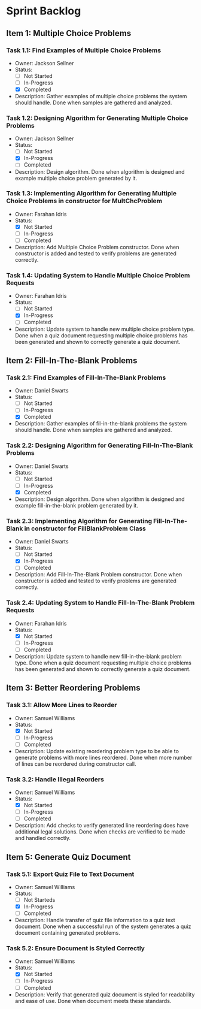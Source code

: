 # Sprint Backlog #

## Item 1: Multiple Choice Problems ##

### Task 1.1: Find Examples of Multiple Choice Problems ###

- Owner: Jackson Sellner
- Status:
  - [ ] Not Started
  - [ ] In-Progress
  - [x] Completed
- Description: Gather examples of multiple choice problems the system should handle. Done when samples are gathered and analyzed.

### Task 1.2: Designing Algorithm for Generating Multiple Choice Problems ###

- Owner: Jackson Sellner
- Status:
  - [ ] Not Started
  - [x] In-Progress
  - [ ] Completed
- Description: Design algorithm. Done when algorithm is designed and example multiple choice problem generated by it.

### Task 1.3: Implementing Algorithm for Generating Multiple Choice Problems in constructor for MultChcProblem ###

- Owner: Farahan Idris
- Status:
  - [x] Not Started
  - [ ] In-Progress
  - [ ] Completed
- Description: Add Multiple Choice Problem constructor. Done when constructor is added and tested to verify problems are generated correctly.

### Task 1.4: Updating System to Handle Multiple Choice Problem Requests ###

- Owner: Farahan Idris
- Status:
  - [ ] Not Started
  - [x] In-Progress
  - [ ] Completed
- Description: Update system to handle new multiple choice problem type. Done when a quiz document requesting multiple choice problems has been generated and shown to correctly generate a quiz document.

## Item 2: Fill-In-The-Blank Problems ##

### Task 2.1: Find Examples of Fill-In-The-Blank Problems ###

- Owner: Daniel Swarts
- Status:
  - [ ] Not Started
  - [ ] In-Progress
  - [x] Completed
- Description: Gather examples of fil-in-the-blank problems the system should handle. Done when samples are gathered and analyzed.

### Task 2.2: Designing Algorithm for Generating Fill-In-The-Blank Problems ###

- Owner: Daniel Swarts
- Status:
  - [ ] Not Started
  - [ ] In-Progress
  - [x] Completed
- Description: Design algorithm. Done when algorithm is designed and example fill-in-the-blank problem generated by it.

### Task 2.3: Implementing Algorithm for Generating Fill-In-The-Blank in constructor for FillBlankProblem Class ###

- Owner: Daniel Swarts
- Status:
  - [ ] Not Started
  - [x] In-Progress
  - [ ] Completed
- Description: Add Fill-In-The-Blank Problem constructor. Done when constructor is added and tested to verify problems are generated correctly.

### Task 2.4: Updating System to Handle Fill-In-The-Blank Problem Requests ###

- Owner: Farahan Idris
- Status:
  - [x] Not Started
  - [ ] In-Progress
  - [ ] Completed
- Description: Update system to handle new fill-in-the-blank problem type. Done when a quiz document requesting multiple choice problems has been generated and shown to correctly generate a quiz document.

## Item 3: Better Reordering Problems ##

### Task 3.1: Allow More Lines to Reorder ###

- Owner: Samuel Williams
- Status:
  - [x] Not Started
  - [ ] In-Progress
  - [ ] Completed
- Description: Update existing reordering problem type to be able to generate problems with more lines reordered. Done when more number of lines can be reordered during constructor call.

### Task 3.2: Handle Illegal Reorders ###

- Owner: Samuel Williams
- Status:
  - [x] Not Started
  - [ ] In-Progress
  - [ ] Completed
- Description: Add checks to verify generated line reordering does have additional legal solutions. Done when checks are verified to be made and handled correctly.

## Item 5: Generate Quiz Document ##

### Task 5.1: Export Quiz File to Text Document ###

- Owner: Samuel Williams
- Status:
  - [ ] Not Starteds
  - [x] In-Progress
  - [ ] Completed
- Description: Handle transfer of quiz file information to a quiz text document. Done when a successful run of the system generates a quiz document containing generated problems.

### Task 5.2: Ensure Document is Styled Correctly ###

- Owner: Samuel Williams
- Status:
  - [x] Not Started
  - [ ] In-Progress
  - [ ] Completed
- Description: Verify that generated quiz document is styled for readability and ease of use. Done when document meets these standards.

